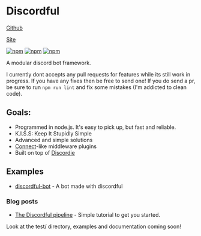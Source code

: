# Discordful

[Github](https://github.com/Luxizzle/discordful)

[Site](http://lux.moe/discordful)

[![npm](https://img.shields.io/npm/v/discordful.svg)](https://www.npmjs.com/package/discordful)
[![npm](https://img.shields.io/npm/dm/discordful.svg)](https://www.npmjs.com/package/discordful)
[![npm](https://img.shields.io/npm/dt/discordful.svg)](https://www.npmjs.com/package/discordful)

A modular discord bot framework.

I currently dont accepts any pull requests for features while its still work in progress. If you have any fixes then be free to send one!
If you do send a pr, be sure to run `npm run lint` and fix some mistakes (I'm addicted to clean code).

## Goals:

* Programmed in node.js. It's easy to pick up, but fast and reliable.
* K.I.S.S: Keep It Stupidly Simple
* Advanced and simple solutions
* [Connect](https://www.npmjs.com/package/connect)-like middleware plugins
* Built on top of [Discordie](https://github.com/qeled/discordie)

## Examples

 - [discordful-bot](https://github.com/Luxizzle/discordful-bot) - A bot made with discordful

### Blog posts
 - [The Discordful pipeline](http://lux.moe/the-discordful-pipeline/) - Simple tutorial to get you started.

Look at the test/ directory, examples and documentation coming soon!
